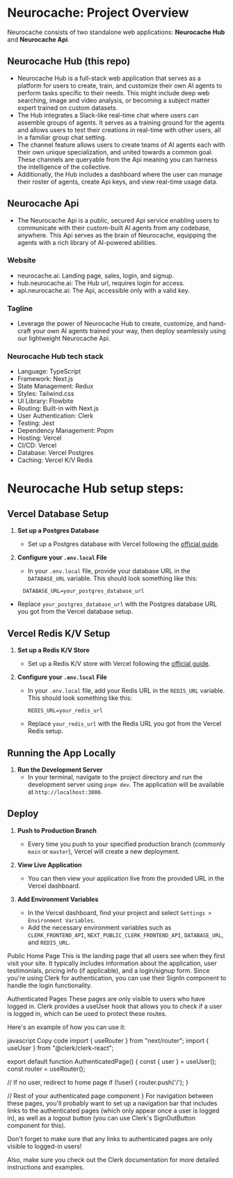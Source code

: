 # Neurocache: Project Overview
Neurocache consists of two standalone web applications: **Neurocache Hub** and **Neurocache Api**.

## Neurocache Hub (this repo)
- Neurocache Hub is a full-stack web application that serves as a platform for users to create, train, and customize their own AI agents to perform tasks specific to their needs. This might include deep web searching, image and video analysis, or becoming a subject matter expert trained on custom datasets.
- The Hub integrates a Slack-like real-time chat where users can assemble groups of agents. It serves as a training ground for the agents and allows users to test their creations in real-time with other users, all in a familiar group chat setting.
- The channel feature allows users to create teams of AI agents each with their own unique specialization, and united towards a common goal. These channels are queryable from the Api meaning you can harness the intelligence of the collective.
- Additionally, the Hub includes a dashboard where the user can manage their roster of agents, create Api keys, and view real-time usage data.

## Neurocache Api 
- The Neurocache Api is a public, secured Api service enabling users to communicate with their custom-built AI agents from any codebase, anywhere. This Api serves as the brain of Neurocache, equipping the agents with a rich library of AI-powered abilities.

### Website
- neurocache.ai: Landing page, sales, login, and signup.
- hub.neurocache.ai: The Hub url, requires login for access.
- api.neurocache.ai: The Api, accessible only with a valid key.

### Tagline
- Leverage the power of Neurocache Hub to create, customize, and hand-craft your own AI agents trained your way, then deploy seamlessly using our lightweight Neurocache Api.

### Neurocache Hub tech stack
- Language: TypeScript
- Framework: Next.js
- State Management: Redux
- Styles: Tailwind.css
- UI Library: Flowbite
- Routing: Built-in with Next.js
- User Authentication: Clerk
- Testing: Jest
- Dependency Management: Pnpm
- Hosting: Vercel
- CI/CD: Vercel
- Database: Vercel Postgres
- Caching: Vercel K/V Redis

# Neurocache Hub setup steps:
## Vercel Database Setup
1. **Set up a Postgres Database**
   - Set up a Postgres database with Vercel following the [official guide](https://vercel.com/integrations/postgres).

2. **Configure your `.env.local` File**
   - In your `.env.local` file, provide your database URL in the `DATABASE_URL` variable. This should look something like this:
```shell
     DATABASE_URL=your_postgres_database_url
```
   - Replace `your_postgres_database_url` with the Postgres database URL you got from the Vercel database setup.

## Vercel Redis K/V Setup
1. **Set up a Redis K/V Store**
   - Set up a Redis K/V store with Vercel following the [official guide](https://vercel.com/docs/solutions/databases#redis).

2. **Configure your `.env.local` File**
   - In your `.env.local` file, add your Redis URL in the `REDIS_URL` variable. This should look something like this:
     ```
     REDIS_URL=your_redis_url
     ```
   - Replace `your_redis_url` with the Redis URL you got from the Vercel Redis setup.

## Running the App Locally
1. **Run the Development Server**
   - In your terminal, navigate to the project directory and run the development server using `pnpm dev`. The application will be available at `http://localhost:3000`.

## Deploy
1. **Push to Production Branch**
   - Every time you push to your specified production branch (commonly `main` or `master`), Vercel will create a new deployment.

2. **View Live Application**
   - You can then view your application live from the provided URL in the Vercel dashboard.

3. **Add Environment Variables**
   - In the Vercel dashboard, find your project and select `Settings > Environment Variables`.
   - Add the necessary environment variables such as `CLERK_FRONTEND_API`, `NEXT_PUBLIC_CLERK_FRONTEND_API`, `DATABASE_URL`, and `REDIS_URL`.





Public Home Page
This is the landing page that all users see when they first visit your site. It typically includes information about the application, user testimonials, pricing info (if applicable), and a login/signup form. Since you're using Clerk for authentication, you can use their SignIn component to handle the login functionality.

Authenticated Pages
These pages are only visible to users who have logged in. Clerk provides a useUser hook that allows you to check if a user is logged in, which can be used to protect these routes.

Here's an example of how you can use it:

javascript
Copy code
import { useRouter } from "next/router";
import { useUser } from "@clerk/clerk-react";

export default function AuthenticatedPage() {
  const { user } = useUser();
  const router = useRouter();

  // If no user, redirect to home page
  if (!user) {
    router.push('/');
  }

  // Rest of your authenticated page component
}
For navigation between these pages, you'll probably want to set up a navigation bar that includes links to the authenticated pages (which only appear once a user is logged in), as well as a logout button (you can use Clerk's SignOutButton component for this).

Don't forget to make sure that any links to authenticated pages are only visible to logged-in users!

Also, make sure you check out the Clerk documentation for more detailed instructions and examples.